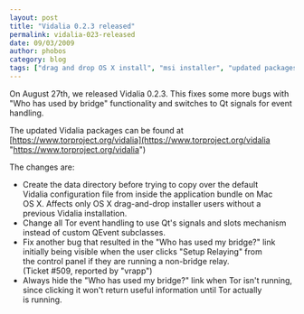 ```yaml
---
layout: post
title: "Vidalia 0.2.3 released"
permalink: vidalia-023-released
date: 09/03/2009
author: phobos
category: blog
tags: ["drag and drop OS X install", "msi installer", "updated packages", "vidalia bundle"]
---
```


On August 27th, we released Vidalia 0.2.3. This fixes some more bugs with "Who has used by bridge" functionality and switches to Qt signals for event handling.

The updated Vidalia packages can be found at [https://www.torproject.org/vidalia](https://www.torproject.org/vidalia "https://www.torproject.org/vidalia")

The changes are:

- Create the data directory before trying to copy over the default  
 Vidalia configuration file from inside the application bundle on Mac  
 OS X. Affects only OS X drag-and-drop installer users without a  
 previous Vidalia installation.
- Change all Tor event handling to use Qt's signals and slots mechanism  
 instead of custom QEvent subclasses.
- Fix another bug that resulted in the "Who has used my bridge?" link  
 initially being visible when the user clicks "Setup Relaying" from  
 the control panel if they are running a non-bridge relay.  
 (Ticket #509, reported by "vrapp")
- Always hide the "Who has used my bridge?" link when Tor isn't running,  
 since clicking it won't return useful information until Tor actually  
 is running.

